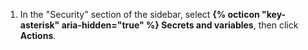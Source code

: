 1. In the "Security" section of the sidebar, select **{% octicon "key-asterisk" aria-hidden="true" %} Secrets and variables**, then click **Actions**.
